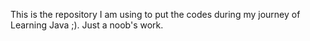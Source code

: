 This is the repository I am using to put the codes during my journey of Learning Java ;). Just a noob's work. 
